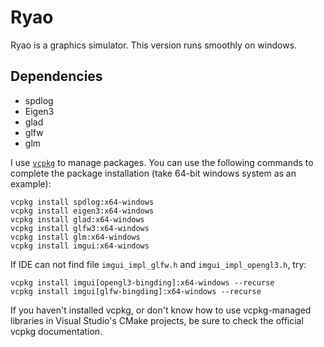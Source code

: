 # Ryao
Ryao is a graphics simulator. This version runs smoothly on windows.

## Dependencies
- spdlog
- Eigen3
- glad
- glfw
- glm

I use [`vcpkg`](https://github.com/microsoft/vcpkg) to manage packages.
You can use the following commands to complete the package installation (take 64-bit windows system as an example):
```shell
vcpkg install spdlog:x64-windows
vcpkg install eigen3:x64-windows
vcpkg install glad:x64-windows
vcpkg install glfw3:x64-windows
vcpkg install glm:x64-windows
vcpkg install imgui:x64-windows
```

If IDE can not find file `imgui_impl_glfw.h` and `imgui_impl_opengl3.h`, try:
```shell
vcpkg install imgui[opengl3-bingding]:x64-windows --recurse
vcpkg install imgui[glfw-bingding]:x64-windows --recurse
```
If you haven't installed vcpkg, or don't know how to use vcpkg-managed libraries in Visual Studio's CMake projects, be sure to check the official vcpkg documentation.
